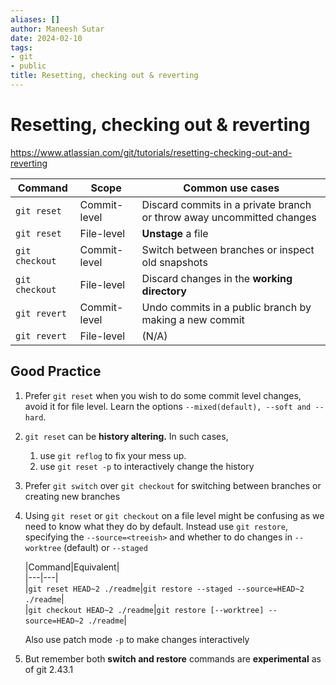 ```yaml
---
aliases: []
author: Maneesh Sutar
date: 2024-02-10
tags:
- git
- public
title: Resetting, checking out & reverting
---
```


# Resetting, checking out & reverting

<https://www.atlassian.com/git/tutorials/resetting-checking-out-and-reverting>

|Command|Scope|Common use cases|
|-------|-----|----------------|
|`git reset`|Commit-level|Discard commits in a private branch or throw away uncommitted changes|
|`git reset`|File-level|**Unstage** a file|
|`git checkout`|Commit-level|Switch between branches or inspect old snapshots|
|`git checkout`|File-level|Discard changes in the **working directory**|
|`git revert`|Commit-level|Undo commits in a public branch by making a new commit|
|`git revert`|File-level|(N/A)|

## Good Practice

1. Prefer `git reset` when you wish to do some commit level changes, avoid it for file level. Learn the options `--mixed(default), --soft and --hard`.

1. `git reset` can be **history altering.** In such cases,
   
   1. use `git reflog` to fix your mess up.
   1. use `git reset -p` to interactively change the history
1. Prefer `git switch` over `git checkout` for switching between branches or creating new branches

1. Using `git reset` or `git checkout` on a file level might be confusing as we need to know what they do by default. Instead use `git restore`, specifying the `--source=<treeish>` and whether to do changes in `--worktree` (default) or `--staged`
   
   \|Command|Equivalent|  
   \|---|---|  
   \|`git reset HEAD~2 ./readme`\|`git restore --staged --source=HEAD~2 ./readme`\|  
   \|`git checkout HEAD~2 ./readme`\|`git restore [--worktree] --source=HEAD~2 ./readme`\|
   
   Also use patch mode `-p` to make changes interactively

1. But remember both **switch and restore** commands are **experimental** as of git 2.43.1
